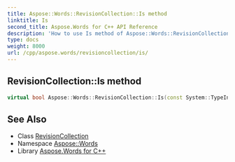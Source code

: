 ```yaml
---
title: Aspose::Words::RevisionCollection::Is method
linktitle: Is
second_title: Aspose.Words for C++ API Reference
description: 'How to use Is method of Aspose::Words::RevisionCollection class in C++.'
type: docs
weight: 8000
url: /cpp/aspose.words/revisioncollection/is/
---
```

## RevisionCollection::Is method




```cpp
virtual bool Aspose::Words::RevisionCollection::Is(const System::TypeInfo &target) const override
```

## See Also

* Class [RevisionCollection](../)
* Namespace [Aspose::Words](../../)
* Library [Aspose.Words for C++](../../../)

